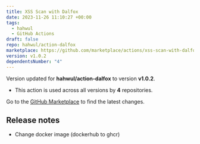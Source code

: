 ```yaml
---
title: XSS Scan with Dalfox
date: 2023-11-26 11:10:27 +00:00
tags:
  - hahwul
  - GitHub Actions
draft: false
repo: hahwul/action-dalfox
marketplace: https://github.com/marketplace/actions/xss-scan-with-dalfox
version: v1.0.2
dependentsNumber: "4"
---
```



Version updated for **hahwul/action-dalfox** to version **v1.0.2**.
- This action is used across all versions by **4** repositories.

Go to the [GitHub Marketplace](https://github.com/marketplace/actions/xss-scan-with-dalfox) to find the latest changes.

## Release notes

- Change docker image (dockerhub to ghcr)
